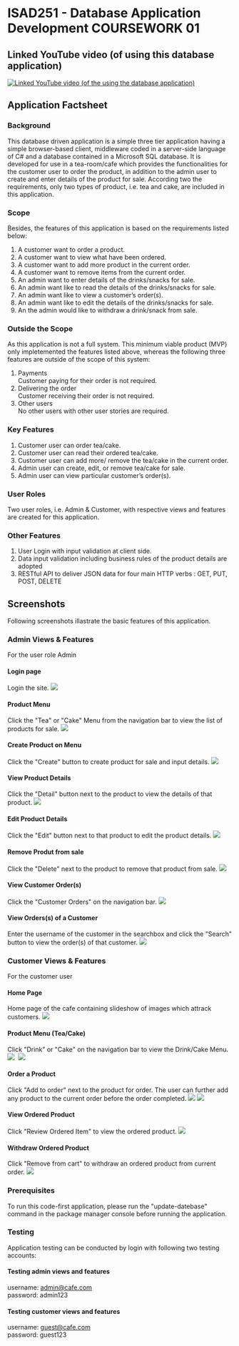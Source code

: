 # ISAD251 - Database Application Development COURSEWORK 01

## Linked YouTube video (of using this database application)
[![Linked YouTube video (of the using the database application)](http://img.youtube.com/vi/CVgH_lmaZZ4/0.jpg)](http://www.youtube.com/watch?v=CVgH_lmaZZ4)

## Application Factsheet
### Background
This database driven application is a simple three tier application having a simple browser-based client, middleware coded in a server-side language of C# and a database contained in a Microsoft SQL database.  It is developed for use in a tea-room/cafe which provides the functionalities for the customer user to order the product, in addition to the admin user to create and enter details of the product for sale.  According two the requirements, only two types of product, i.e. tea and cake, are included in this application.

### Scope
Besides, the features of this application is based on the requirements listed below:
1.	A customer want to order a product.
1.	A customer want to view what have been ordered.
1.	A customer want to add more product in the current order.
1.	A customer want to remove items from the current order.
1.	An admin want to enter details of the drinks/snacks for sale.
1.	An admin want like to read the details of the drinks/snacks for sale.
1.	An admin want like to view a customer’s order(s).
1.	An admin want like to edit the details of the drinks/snacks for sale.
1.	An the admin would like to withdraw a drink/snack from sale.

### Outside the Scope
As this application is not a full system.  This minimum viable product (MVP) only impletemented the features listed above, whereas the following three features are outside of the scope of this system:
1.	Payments\
    Customer paying for their order is not required.
1.	Delivering the order\
    Customer receiving their order is not required.
1.	Other users\
    No other users with other user stories are required.

### Key Features
1. Customer user can order tea/cake.
1. Customer user can read their ordered tea/cake.
1. Customer user can add more/ remove the tea/cake in the current order.
1. Admin user can create, edit, or remove tea/cake for sale.
1. Admin user can view particular customer’s order(s).

### User Roles
Two user roles, i.e. Admin & Customer, with respective views and features are created for this application.   

### Other Features
1. User Login with input validation at client side.
1. Data input validation including business rules of the product details are adopted
1. RESTful API to deliver JSON data for four main HTTP verbs : GET, PUT, POST, DELETE

## Screenshots
Following screenshots illastrate the basic features of this application.

### Admin Views & Features
For the user role Admin
#### Login page
Login the site.
<kbd>![](/screenshots/admin01LoginPage.JPG)<kbd>

#### Product Menu
Click the "Tea" or "Cake" Menu from the navigation bar to view the list of products for sale.
<kbd>![](/screenshots/admin02Menu.JPG)<kbd>

#### Create Product on Menu
Click the "Create" button to create product for sale and input details.
<kbd>![](/screenshots/admin03Create.JPG)<kbd>

#### View Product Details
Click the "Detail" button next to the product to view the details of that product.
<kbd>![](/screenshots/admin04View.JPG)<kbd>

#### Edit Product Details
Click the "Edit" button next to that product to edit the product details.
<kbd>![](/screenshots/admin05Edit.JPG)<kbd>

#### Remove Produt from sale
Click the "Delete" next to the product to remove that product from sale.
<kbd>![](/screenshots/admin06Remove.JPG)<kbd>

#### View Customer Order(s)
Click the "Customer Orders" on the navigation bar.
<kbd>![](/screenshots/admin07ViewOrder.JPG)<kbd>

#### View Orders(s) of a Customer
Enter the username of the customer in the searchbox and click the "Search" button to view the order(s) of that customer.
<kbd>![](/screenshots/admin08ViewUserOrder.JPG)<kbd>

### Customer Views & Features
For the customer user

#### Home Page
Home page of the cafe containing slideshow of images which attrack customers.
<kbd>![](/screenshots/customer01Home.JPG)<kbd>

#### Product Menu (Tea/Cake)
Click "Drink" or "Cake" on the navigation bar to view the Drink/Cake Menu.
<kbd>![](/screenshots/customer02Tea.JPG)<kbd>
<kbd>![](/screenshots/customer02Cake.JPG)<kbd>

#### Order a Product
Click "Add to order" next to the product for order.  The user can further add any product to the current order before the order completed.
![](/screenshots/customer03OrderTea.JPG)
![](/screenshots/customer03OrderCake.JPG)

#### View Ordered Product
Click "Review Ordered Item" to view the ordered product.
<kbd>![](/screenshots/customer04ViewOrder.JPG)<kbd>

#### Withdraw Ordered Product
Click "Remove from cart" to withdraw an ordered product from current order.
<kbd>![](/screenshots/customer04WithdrawOrder.JPG)<kbd>

### Prerequisites
To run this code-first application, please run the "update-datebase" command in the package manager console before running the application.

### Testing
Application testing can be conducted by login with following two testing accounts:

#### Testing admin views and features
username: admin@cafe.com\
password: admin123

#### Testing customer views and features
username: guest@cafe.com\
password: guest123

